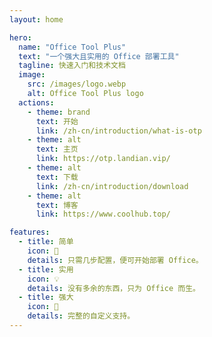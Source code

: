 ```yaml
---
layout: home

hero:
  name: "Office Tool Plus"
  text: "一个强大且实用的 Office 部署工具"
  tagline: 快速入门和技术文档
  image:
    src: /images/logo.webp
    alt: Office Tool Plus logo
  actions:
    - theme: brand
      text: 开始
      link: /zh-cn/introduction/what-is-otp
    - theme: alt
      text: 主页
      link: https://otp.landian.vip/
    - theme: alt
      text: 下载
      link: /zh-cn/introduction/download
    - theme: alt
      text: 博客
      link: https://www.coolhub.top/

features:
  - title: 简单
    icon: 📝
    details: 只需几步配置，便可开始部署 Office。
  - title: 实用
    icon: 💡
    details: 没有多余的东西，只为 Office 而生。
  - title: 强大
    icon: 🚀
    details: 完整的自定义支持。
---
```


<style>
:root {
  --vp-home-hero-name-color: transparent;
  --vp-home-hero-name-background: -webkit-linear-gradient(120deg, #0078D4 45%, #41d1ff);
}
</style>
